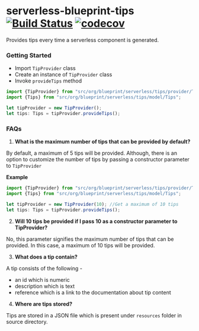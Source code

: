 # serverless-blueprint-tips [![Build Status](https://travis-ci.org/serverless-blueprint/serverless-blueprint-tips.svg?branch=master)](https://travis-ci.org/serverless-blueprint/serverless-blueprint-tips) [![codecov](https://codecov.io/gh/serverless-blueprint/serverless-blueprint-tips/branch/master/graph/badge.svg)](https://codecov.io/gh/serverless-blueprint/serverless-blueprint-tips)
Provides tips every time a serverless component is generated.

### Getting Started

* Import ```TipProvider``` class
* Create an instance of ```TipProvider``` class
* Invoke ```provideTips``` method 

```typescript
import {TipProvider} from "src/org/blueprint/serverless/tips/provider/TipProvider"; 
import {Tips} from "src/org/blueprint/serverless/tips/model/Tips";

let tipProvider = new TipProvider();
let tips: Tips = tipProvider.provideTips();
```

### FAQs

1. **What is the maximum number of tips that can be provided by default?**

By default, a maximum of 5 tips will be provided. 
Although, there is an option to customize the number of tips by passing a constructor parameter to ```TipProvider``` 

**Example**

```typescript
import {TipProvider} from "src/org/blueprint/serverless/tips/provider/TipProvider"; 
import {Tips} from "src/org/blueprint/serverless/tips/model/Tips";

let tipProvider = new TipProvider(10); //Get a maximum of 10 tips
let tips: Tips = tipProvider.provideTips();
```  


2. **Will 10 tips be provided if I pass 10 as a constructor parameter to TipProvider?**

No, this parameter signifies the maximum number of tips that can be provided. In this case, a maximum of 
10 tips will be provided.


3. **What does a tip contain?**

A tip consists of the following - 

* an id which is numeric
* description which is text
* reference which is a link to the documentation about tip content  


4. **Where are tips stored?**

Tips are stored in a JSON file which is present under ```resources``` folder in source directory.